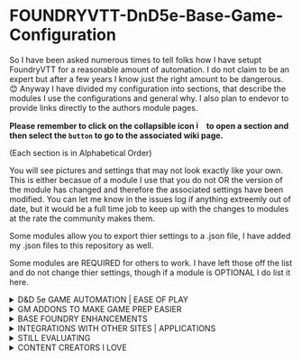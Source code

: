 # FOUNDRYVTT-DnD5e-Base-Game-Configuration
So I have been asked numerous times to tell folks how I have setupt FoundryVTT for a reasonable amount of automation.
I do not claim to be an expert but after a few years I know just the right amount to be dangerous. 😊
Anyway I have divided my configuration into sections, that describe the modules I use the configurations and general why.  I also plan to endevor to provide links directly to the authors module pages. 

<b>Please remember to click on the collapsible icon <img width="15" alt="image" src="https://user-images.githubusercontent.com/76136571/164912225-f8485d94-56bd-4e1d-baf9-58873cb426a4.png"> to open a section and then select the ```button``` to go to the associated wiki page.</b>  <p>(Each section is in Alphabetical Order)</p> 

You will see pictures and settings that may not look exactly like your own.  This is either becasue of a module I use that you do not OR the version of the module has changed and therefore the associated settings have been modified.  You can let me know in the issues log if anything extreemly out of date, but it would be a full time job to keep up with the changes to modules at the rate the community makes them.

Some modules allow you to export thier settings to a .json file, I have added my .json files to this repository as well.

Some modules are REQUIRED for others to work.  I have left those off the list and do not change thier settings, though if a module is OPTIONAL I do list it here. 

<details>
<summary> D&D 5e GAME AUTOMATION | EASE OF PLAY</summary>
<p>&nbsp;</p>
  
  <a href="https://github.com/jbowensii/FOUNDRYVTT-DnD5e-Base-Game-Configuration/wiki/About-Time">```About Time```</a>
  
  <a href="https://github.com/jbowensii/FOUNDRYVTT-DnD5e-Base-Game-Configuration/wiki/Active-Auras">```Active Auras```</a>
  
  <a href="https://github.com/jbowensii/FOUNDRYVTT-DnD5e-Base-Game-Configuration/wiki/Active-Token-Effects">```Active Token Effects```</a>
  
  <a href="https://github.com/jbowensii/FOUNDRYVTT-DnD5e-Base-Game-Configuration/wiki/Advanced-Spell-Effects">```Advanced Spell Effects```</a>
  
  <a href="https://github.com/jbowensii/FOUNDRYVTT-DnD5e-Base-Game-Configuration/wiki/Automated-Animations">```Automated Animations```</a>
  
  <a href="https://github.com/jbowensii/FOUNDRYVTT-DnD5e-Base-Game-Configuration/wiki/Automated-Evocations">```Automated Evocations```</a>
  
  <a href="https://github.com/jbowensii/FOUNDRYVTT-DnD5e-Base-Game-Configuration/wiki/DFreds-Convenient-Effects">```DFReds Convenient Effects```</a>
  
  <a href="https://github.com/jbowensii/FOUNDRYVTT-DnD5e-Base-Game-Configuration/wiki/DFreds-Effects-Panel">```DFreds Effects Panel```</a>
  
  <a href="https://github.com/jbowensii/FOUNDRYVTT-DnD5e-Base-Game-Configuration/wiki/Dynamic-Active-Effects-SRD">```Dynamic Active Effects SRD```</a>
  
  <a href="https://github.com/jbowensii/FOUNDRYVTT-DnD5e-Base-Game-Configuration/wiki/Dynamic-Active-Effects">```Dynamic Active Effects```</a>
  
  <a href="https://github.com/jbowensii/FOUNDRYVTT-DnD5e-Base-Game-Configuration/wiki/FXMaster">```FX Master```</a>
  
  <a href="https://github.com/jbowensii/FOUNDRYVTT-DnD5e-Base-Game-Configuration/wiki/Health-Estimate">```Health Estimate```</a>
  
  <a href="https://github.com/jbowensii/FOUNDRYVTT-DnD5e-Base-Game-Configuration/wiki/Illandril's-Inventory-Sorter-(5e)">```Illandril's Inventory Sorter (5e)```</a>
  
  <a href="https://github.com/jbowensii/FOUNDRYVTT-DnD5e-Base-Game-Configuration/wiki/Item-Collection">```Item Containers```</a>
  
  <a href="https://github.com/jbowensii/FOUNDRYVTT-DnD5e-Base-Game-Configuration/wiki/Item-Macro">```Item Macro```</a>
  
  <a href="https://github.com/jbowensii/FOUNDRYVTT-DnD5e-Base-Game-Configuration/wiki/JB2A---Jules&Ben's-Animated-Assets">```JB2A - Patreon Complete Collection```</a>
  
  <a href="https://github.com/jbowensii/FOUNDRYVTT-DnD5e-Base-Game-Configuration/wiki/Let-Me-Roll-That-For-You">```Let Me Roll That For You!```</a>
  
  <a href="https://github.com/jbowensii/FOUNDRYVTT-DnD5e-Base-Game-Configuration/wiki/Link-Item-and-Resource-DnD5e">```Link Item and Resource```</a>
  
  <a href="https://github.com/jbowensii/FOUNDRYVTT-DnD5e-Base-Game-Configuration/wiki/Magic-Items">```Magic Items```</a>
  
  <a href="https://github.com/jbowensii/FOUNDRYVTT-DnD5e-Base-Game-Configuration/wiki/Midi-Quality-of-Life-Improvements">```Midi QOL```</a>
  
  <a href="https://github.com/jbowensii/FOUNDRYVTT-DnD5e-Base-Game-Configuration/wiki/Midi-SRD">```Midi SRD```</a>
  
  <a href="https://github.com/jbowensii/FOUNDRYVTT-DnD5e-Base-Game-Configuration/wiki/Monk's-Active-Tile-Triggers">```Monk's Active Tile Triggers```</a>
  
  <a href="https://github.com/jbowensii/FOUNDRYVTT-DnD5e-Base-Game-Configuration/wiki/Monk's-Little-Details">```Monk's Little Details```</a>
  
  <a href="https://github.com/jbowensii/FOUNDRYVTT-DnD5e-Base-Game-Configuration/wiki/Simple-Calendar">```Simple Calendar```</a>
  
  <a href="https://github.com/jbowensii/FOUNDRYVTT-DnD5e-Base-Game-Configuration/wiki/Spell-Template-Manager">```Spell Template Manager```</a>
  
  <a href="https://github.com/jbowensii/FOUNDRYVTT-DnD5e-Base-Game-Configuration/wiki/Times-Up">```Times Up```</a>
  
  <a href="https://github.com/jbowensii/FOUNDRYVTT-DnD5e-Base-Game-Configuration/wiki/Token-Magic-FX">```Token Magic FX```</a>
  
<p>&nbsp;</p>  
</details>

<details>
<summary> GM ADDONS TO MAKE GAME PREP EASIER </summary>
<p>&nbsp;</p>
  
  <a href="https://github.com/jbowensii/FOUNDRYVTT-DnD5e-Base-Game-Configuration/wiki/Advanced-Drawing-Tools">```Advanced Drawing Tools```</a>
  
  <a href="https://github.com/jbowensii/FOUNDRYVTT-DnD5e-Base-Game-Configuration/wiki/DF-Architect">```DF Architect```</a>
  
  <a href="https://github.com/jbowensii/FOUNDRYVTT-DnD5e-Base-Game-Configuration/wiki/DF-Scene-Enhancement">```DF Scene Enhancement```</a>
  
  <a href="https://github.com/jbowensii/FOUNDRYVTT-DnD5e-Base-Game-Configuration/wiki/Grid-Scaler">```Grid Scale Menu```</a>
  
  <a href="https://github.com/jbowensii/FOUNDRYVTT-DnD5e-Base-Game-Configuration/wiki/Moulinette-Suite">```Moulinette```</a>
  
<p>&nbsp;</p>  
</details>

<details>
<summary> BASE FOUNDRY ENHANCEMENTS </summary>
<p>&nbsp;</p>
  
  <a href="https://github.com/jbowensii/FOUNDRYVTT-DnD5e-Base-Game-Configuration/wiki/5e-Sheet-Resource-Plus">```5e Sheet Resources Plus```</a>
  
  <a href="https://github.com/jbowensii/FOUNDRYVTT-DnD5e-Base-Game-Configuration/wiki/Better-Target">```Better Target```</a>
  
  <a href="https://github.com/jbowensii/FOUNDRYVTT-DnD5e-Base-Game-Configuration/wiki/Changelogs-&-Conflicts">```Changelogs & Conflicts```</a>
  
  <a href="https://github.com/jbowensii/FOUNDRYVTT-DnD5e-Base-Game-Configuration/wiki/Cleaner-title-bar">```Cleaner Title Bar```</a>
  
  <a href="https://github.com/jbowensii/FOUNDRYVTT-DnD5e-Base-Game-Configuration/wiki/Combat-Focus">```Combat Focus```</a>
  
  <a href="https://github.com/jbowensii/FOUNDRYVTT-DnD5e-Base-Game-Configuration/wiki/Compendium-Folders">```Compendium Folders```</a>
  
  <a href="https://github.com/jbowensii/FOUNDRYVTT-DnD5e-Base-Game-Configuration/wiki/Dice-So-Nice!">```Dice so Nice!```</a>
  
  <a href="https://github.com/jbowensii/FOUNDRYVTT-DnD5e-Base-Game-Configuration/wiki/Dice-Tray">```Dice Tray```</a>
  
  <a href="https://github.com/jbowensii/FOUNDRYVTT-DnD5e-Base-Game-Configuration/wiki/Drag-Ruler">```Drag Ruler```</a>
  
  <a href="https://github.com/jbowensii/FOUNDRYVTT-DnD5e-Base-Game-Configuration/wiki/Dice-So-Nice!">```Entice with Dice so Nice```</a>
  
  <a href="https://github.com/jbowensii/FOUNDRYVTT-DnD5e-Base-Game-Configuration/wiki/Force-Client-Settings">```Force Client Settings```</a>
  
  <a href="https://github.com/jbowensii/FOUNDRYVTT-DnD5e-Base-Game-Configuration/wiki/Forien's-Copy-Environment">```Forien's Copy Environment```</a>
  
  <a href="https://github.com/jbowensii/FOUNDRYVTT-DnD5e-Base-Game-Configuration/wiki/Image-Hover">```Image Hover```</a>
  
  <a href="https://github.com/jbowensii/FOUNDRYVTT-DnD5e-Base-Game-Configuration/wiki/Less-Fog">```Less Fog```</a>
  
  <a href="https://github.com/jbowensii/FOUNDRYVTT-DnD5e-Base-Game-Configuration/wiki/Dice-So-Nice!">```Lordu's Custom Dice for Dice so Nice```</a>
  
  <a href="https://github.com/jbowensii/FOUNDRYVTT-DnD5e-Base-Game-Configuration/wiki/Multilevel-Tokens">```Multilevel Tokens```</a>
  
  <a href="https://github.com/jbowensii/FOUNDRYVTT-DnD5e-Base-Game-Configuration/wiki/Navbar-Tweeks">```Navbar Tweeks```</a>
  
  <a href="https://github.com/jbowensii/FOUNDRYVTT-DnD5e-Base-Game-Configuration/wiki/Dice-So-Nice!">```Nice More Dice```</a>
  
  <a href="https://github.com/jbowensii/FOUNDRYVTT-DnD5e-Base-Game-Configuration/wiki/Parallaxia">```Parallaxia```</a>
  
  <a href="https://github.com/jbowensii/FOUNDRYVTT-DnD5e-Base-Game-Configuration/wiki/Permission-Viewer">```Permission Viewer```</a>
  
  <a href="https://github.com/jbowensii/FOUNDRYVTT-DnD5e-Base-Game-Configuration/wiki/Ping-Logger">```Ping Logger```</a>
  
  <a href="https://github.com/jbowensii/FOUNDRYVTT-DnD5e-Base-Game-Configuration/wiki/Pings">```Pings```</a>
  
  <a href="https://github.com/jbowensii/FOUNDRYVTT-DnD5e-Base-Game-Configuration/wiki/PopOut!">```PopOut!```</a>
  
  <a href="https://github.com/jbowensii/FOUNDRYVTT-DnD5e-Base-Game-Configuration/wiki/Select-tool-everywhere">```Select tool everywhere```</a>
  
  <a href="https://github.com/jbowensii/FOUNDRYVTT-DnD5e-Base-Game-Configuration/wiki/Sequencer">```Sequencer```</a>
  
  <a href="https://github.com/jbowensii/FOUNDRYVTT-DnD5e-Base-Game-Configuration/wiki/Smart-Doors">```Smart Doors```</a>
  
  <a href="https://github.com/jbowensii/FOUNDRYVTT-DnD5e-Base-Game-Configuration/wiki/Tidy5e-Sheet">```Tidy5e Sheet```</a>
  
  <a href="https://github.com/jbowensii/FOUNDRYVTT-DnD5e-Base-Game-Configuration/wiki/Tidy-UI">```Tidy UI```</a>
  
  <a href="https://github.com/jbowensii/FOUNDRYVTT-DnD5e-Base-Game-Configuration/wiki/Token-Action-HUD">```Token Action HUD```</a>
  
  <a href="https://github.com/jbowensii/FOUNDRYVTT-DnD5e-Base-Game-Configuration/wiki/Token-Attacher">```Token Attacher```</a>
  
  <a href="https://github.com/jbowensii/FOUNDRYVTT-DnD5e-Base-Game-Configuration/wiki/Token-Info-Icons">```Token Info Icons```</a>
  
  <a href="https://github.com/jbowensii/FOUNDRYVTT-DnD5e-Base-Game-Configuration/wiki/Token-Variant-Art">```Token Variant Art```</a>
  
<p>&nbsp;</p>  
</details>

<details>
<summary> INTEGRATIONS WITH OTHER SITES | APPLICATIONS </summary>
<p>&nbsp;</p>
  
  <a href="https://github.com/jbowensii/FOUNDRYVTT-DnD5e-Base-Game-Configuration/wiki/D&D-Beyond-Importer">```DnD Beyond Importer```</a>
  
  <a href="https://github.com/jbowensii/FOUNDRYVTT-DnD5e-Base-Game-Configuration/wiki/HTML-To-Scene">```HTML to Scene```</a>
  
  <a href="https://github.com/jbowensii/FOUNDRYVTT-DnD5e-Base-Game-Configuration/wiki/Universal-Battlemap-Importer">```Universal Battlemap Importer```</a> 
<p>&nbsp;</p>  
</details>

<details>
<summary> STILL EVALUATING </summary>
<p>&nbsp;</p>

  <a href="https://github.com/jbowensii/FOUNDRYVTT-DnD5e-Base-Game-Configuration/wiki/Unknown--Module">```Better Roofs```</a>
  
  <a href="https://github.com/jbowensii/FOUNDRYVTT-DnD5e-Base-Game-Configuration/wiki/Unknown--Module">```Conditional Visibility```</a>
  
  <a href="https://github.com/jbowensii/FOUNDRYVTT-DnD5e-Base-Game-Configuration/wiki/Unknown--Module">```Show Notes```</a>
  
  <a href="https://github.com/jbowensii/FOUNDRYVTT-DnD5e-Base-Game-Configuration/wiki/Unknown--Module">```Tagger```</a>
  
  <a href="https://github.com/jbowensii/FOUNDRYVTT-DnD5e-Base-Game-Configuration/wiki/Unknown--Module">```Wall Height```</a>
  
<p>&nbsp;</p>  
</details>

<details>
<summary> CONTENT CREATORS I LOVE </summary>
<p>&nbsp;</p>
  
  <a href="https://www.patreon.com/foundryvtt/posts">```Atropos' Patreon Battlemaps Pack```</a>
  
  <a href="https://www.patreon.com/baileywiki/posts">```Bailywiki (everything)```</a>
  
  <a href="https://www.patreon.com/CyrensMaps">```CyrensMaps of Undermountain```</a>
  
  <a href="https://www.patreon.com/the_griffons_saddlebag/posts">```The Griffon's Saddlebag```</a>
  
  <a href="https://www.patreon.com/themadcartographer/posts">```The Mad Cartographer```</a>
  
<p>&nbsp;</p>  
</details>
